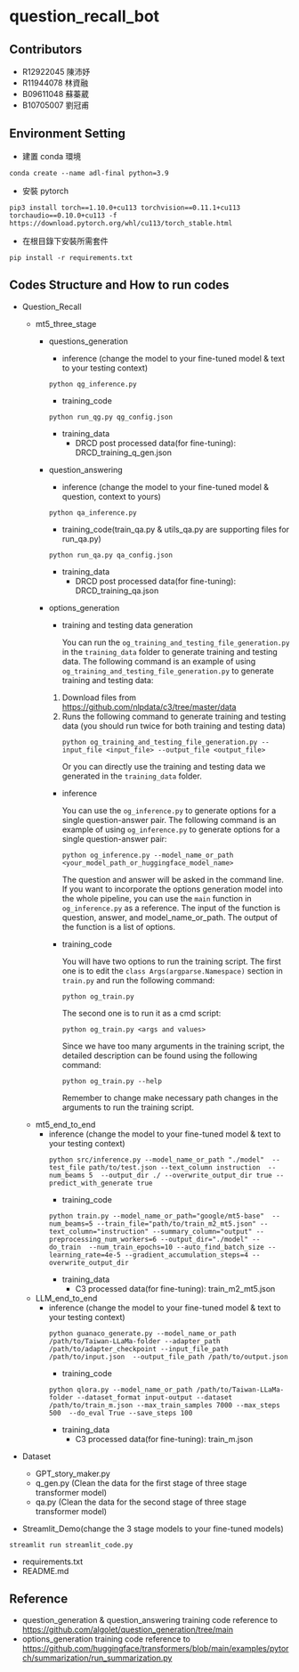 # question_recall_bot

## Contributors
- R12922045 陳沛妤
- R11944078 林資融
- B09611048 蘇蓁葳
- B10705007 劉冠甫

## Environment Setting
- 建置 conda 環境
```
conda create --name adl-final python=3.9
```
- 安裝 pytorch
```
pip3 install torch==1.10.0+cu113 torchvision==0.11.1+cu113 torchaudio==0.10.0+cu113 -f https://download.pytorch.org/whl/cu113/torch_stable.html
```
- 在根目錄下安裝所需套件
```
pip install -r requirements.txt
```

## Codes Structure and How to run codes
- Question_Recall
	- mt5_three_stage
      - questions_generation
        - inference (change the model to your fine-tuned model & text to your testing context)
        ```
        python qg_inference.py
        ```
        - training_code
        ```
        python run_qg.py qg_config.json
        ```
        - training_data
          - DRCD post processed data(for fine-tuning): DRCD_training_q_gen.json
      - question_answering
        - inference (change the model to your fine-tuned model & question, context to yours)
        ```
        python qa_inference.py
        ```
        - training_code(train_qa.py & utils_qa.py are supporting files for run_qa.py)
        ```
        python run_qa.py qa_config.json
        ```
        - training_data
          - DRCD post processed data(for fine-tuning): DRCD_training_qa.json
      - options_generation

        - training and testing data generation

          You can run the `og_training_and_testing_file_generation.py` in the `training_data` folder to generate training and testing data. The following command is an example of using `og_training_and_testing_file_generation.py` to generate training and testing data:
        1. Download files from https://github.com/nlpdata/c3/tree/master/data
        2. Runs the following command to generate training and testing data (you should run twice for both training and testing data)
            ```
            python og_training_and_testing_file_generation.py --input_file <input_file> --output_file <output_file>
            ```
            Or you can directly use the training and testing data we generated in the `training_data` folder.
        - inference

          You can use the `og_inference.py` to generate options for a single question-answer pair. The following command is an example of using `og_inference.py` to generate options for a single question-answer pair:
          ```
          python og_inference.py --model_name_or_path <your_model_path_or_huggingface_model_name>
          ```
          The question and answer will be asked in the command line. If you want to incorporate the options generation model into the whole pipeline, you can use the `main` function in `og_inference.py` as a reference. The input of the function is question, answer, and model_name_or_path.
          The output of the function is a list of options.
        
        - training_code

          You will have two options to run the training script. The first one is to edit the `class Args(argparse.Namespace)` section in `train.py` and run the following command:
          ```
          python og_train.py
          ```
          The second one is to run it as a cmd script:
          ```
          python og_train.py <args and values>
          ```
          Since we have too many arguments in the training script, the detailed description can be found using the following command:
          ```
          python og_train.py --help
          ```
          Remember to change make necessary path changes in the arguments to run the training script.
	- mt5_end_to_end
	  	- inference (change the model to your fine-tuned model & text to your testing context)
	        ```
	        python src/inference.py --model_name_or_path "./model"  --test_file path/to/test.json --text_column instruction  --num_beams 5  --output_dir ./ --overwrite_output_dir true --predict_with_generate true
	        ```
	        - training_code
	        ```
	        python train.py --model_name_or_path="google/mt5-base"  --num_beams=5 --train_file="path/to/train_m2_mt5.json" --text_column="instruction" --summary_column="output" --preprocessing_num_workers=6 --output_dir="./model" --do_train  --num_train_epochs=10 --auto_find_batch_size --learning_rate=4e-5 --gradient_accumulation_steps=4 --overwrite_output_dir
	        ```
	        - training_data
	          - C3 processed data(for fine-tuning): train_m2_mt5.json
	- LLM_end_to_end
   		- inference (change the model to your fine-tuned model & text to your testing context)
	        ```
         	python guanaco_generate.py --model_name_or_path /path/to/Taiwan-LLaMa-folder --adapter_path /path/to/adapter_checkpoint --input_file_path /path/to/input.json  --output_file_path /path/to/output.json
	        ```
	        - training_code
	        ```
	        python qlora.py --model_name_or_path /path/to/Taiwan-LLaMa-folder --dataset_format input-output --dataset /path/to/train_m.json --max_train_samples 7000 --max_steps 500  --do_eval True --save_steps 100
	        ```
	        - training_data
	          - C3 processed data(for fine-tuning): train_m.json
	
- Dataset

  - GPT_story_maker.py
  - q_gen.py (Clean the data for the first stage of three stage transformer model)
  - qa.py (Clean the data for the second stage of three stage transformer model)

- Streamlit_Demo(change the 3 stage models to your fine-tuned models)
```
streamlit run streamlit_code.py
```
- requirements.txt
- README.md

## Reference
- question_generation & question_answering training code reference to https://github.com/algolet/question_generation/tree/main
- options_generation training code reference to https://github.com/huggingface/transformers/blob/main/examples/pytorch/summarization/run_summarization.py
